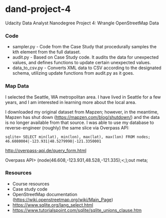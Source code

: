 # dand-project-4
Udacity Data Analyst Nanodegree Project 4: Wrangle OpenStreetMap Data
### Code
- sampler.py - Code from the Case Study that procedurally samples the kth element from the full dataset.
- audit.py - Based on Case Study code. It audits the data for unexpected values, and defines functions to update certain unexpected values.
- data_to_csv.py - Converts XML data to CSV according to the designated schema, utilizing update functions from audit.py as it goes.

### Map Data
I selected the Seattle, WA metropolitan area. I have lived in Seattle for a few years, and I am interested in learning more about the local area.

I downloaded my original dataset from Mapzen; however, in the meantime, Mapzen has shut down (https://mapzen.com/blog/shutdown/) and the data is no longer available from that source. I was able to use my database to reverse-engineer (roughly) the same slice via Overpass API:

`sqlite> SELECT min(lat), min(lon), max(lat), max(lon) FROM nodes;
46.6080004|-123.931|48.5279998|-121.3350001`

http://overpass-api.de/query_form.html

Overpass API> (node(46.608,-123.931,48.528,-121.335);<;);out meta;

### Resources

- Course resources
- Case study code
- OpenStreetMap documentation (https://wiki.openstreetmap.org/wiki/Main_Page)
- https://www.sqlite.org/lang_select.html
- https://www.tutorialspoint.com/sqlite/sqlite_unions_clause.htm
